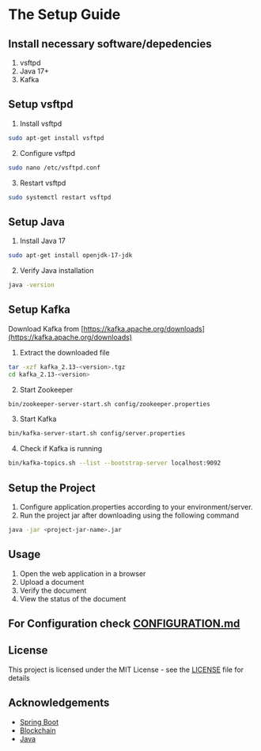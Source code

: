 # The Setup Guide

## Install necessary software/depedencies

1. vsftpd
2. Java 17+
3. Kafka

## Setup vsftpd

1. Install vsftpd
```bash
sudo apt-get install vsftpd
```

2. Configure vsftpd
```bash
sudo nano /etc/vsftpd.conf
```

3. Restart vsftpd
```bash
sudo systemctl restart vsftpd
```

## Setup Java

1. Install Java 17
```bash
sudo apt-get install openjdk-17-jdk
```

2. Verify Java installation
```bash
java -version
```

## Setup Kafka

Download Kafka from [https://kafka.apache.org/downloads](https://kafka.apache.org/downloads)

1. Extract the downloaded file
```bash
tar -xzf kafka_2.13-<version>.tgz
cd kafka_2.13-<version>
```

2. Start Zookeeper
```bash
bin/zookeeper-server-start.sh config/zookeeper.properties
```

3. Start Kafka
```bash
bin/kafka-server-start.sh config/server.properties
```

4. Check if Kafka is running
```bash
bin/kafka-topics.sh --list --bootstrap-server localhost:9092
```

## Setup the Project

1. Configure application.properties according to your environment/server.
2. Run the project jar after downloading using the following command
```bash
java -jar <project-jar-name>.jar
```

## Usage

1. Open the web application in a browser
2. Upload a document
3. Verify the document
4. View the status of the document

## For Configuration check [CONFIGURATION.md](CONFIGURATION.md)

## License

This project is licensed under the MIT License - see the [LICENSE](LICENSE) file for details

## Acknowledgements

- [Spring Boot](https://spring.io/projects/spring-boot)
- [Blockchain](https://en.wikipedia.org/wiki/Blockchain)
- [Java](https://www.java.com/)